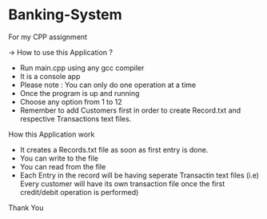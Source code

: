 # Banking-System
For my CPP assignment

-> How to use this Application ?
   * Run main.cpp using any gcc compiler
   * It is a console app 
   * Please note : You can only do one operation at a time
   * Once the program is up and running
   * Choose any option from 1 to 12
   * Remember to add Customers first in order to create Record.txt and respective Transactions text files.
   
How this Application work
   * It creates a Records.txt file as soon as first entry is done.
   * You can write to the file 
   * You can read from the file
   * Each Entry in the record will be having seperate Transactin text files (i.e) Every customer will have its own transaction file once the first credit/debit operation is performed)

   Thank You
